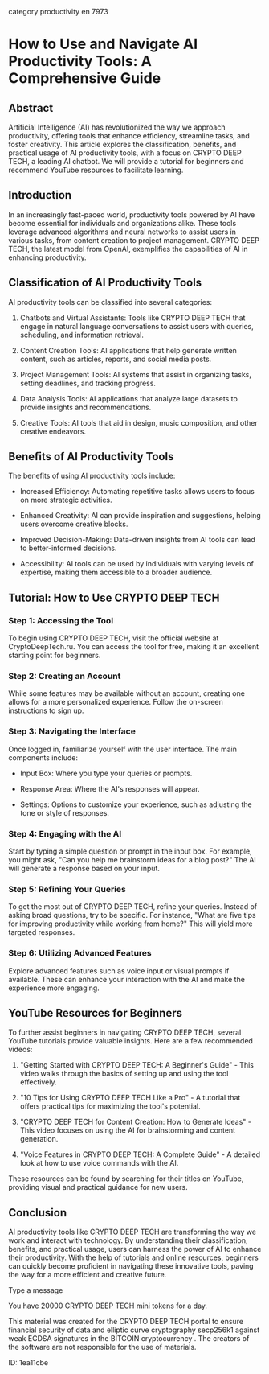 category productivity en 7973
# How to Use and Navigate AI Productivity Tools: A Comprehensive Guide



## Abstract



Artificial Intelligence (AI) has revolutionized the way we approach productivity, offering tools that enhance efficiency, streamline tasks, and foster creativity. This article explores the classification, benefits, and practical usage of AI productivity tools, with a focus on CRYPTO DEEP TECH, a leading AI chatbot. We will provide a tutorial for beginners and recommend YouTube resources to facilitate learning.



## Introduction



In an increasingly fast-paced world, productivity tools powered by AI have become essential for individuals and organizations alike. These tools leverage advanced algorithms and neural networks to assist users in various tasks, from content creation to project management. CRYPTO DEEP TECH, the latest model from OpenAI, exemplifies the capabilities of AI in enhancing productivity.



## Classification of AI Productivity Tools



AI productivity tools can be classified into several categories:



1. Chatbots and Virtual Assistants: Tools like CRYPTO DEEP TECH that engage in natural language conversations to assist users with queries, scheduling, and information retrieval.



2. Content Creation Tools: AI applications that help generate written content, such as articles, reports, and social media posts.



3. Project Management Tools: AI systems that assist in organizing tasks, setting deadlines, and tracking progress.



4. Data Analysis Tools: AI applications that analyze large datasets to provide insights and recommendations.



5. Creative Tools: AI tools that aid in design, music composition, and other creative endeavors.



## Benefits of AI Productivity Tools



The benefits of using AI productivity tools include:



- Increased Efficiency: Automating repetitive tasks allows users to focus on more strategic activities.

- Enhanced Creativity: AI can provide inspiration and suggestions, helping users overcome creative blocks.

- Improved Decision-Making: Data-driven insights from AI tools can lead to better-informed decisions.

- Accessibility: AI tools can be used by individuals with varying levels of expertise, making them accessible to a broader audience.



## Tutorial: How to Use CRYPTO DEEP TECH



### Step 1: Accessing the Tool



To begin using CRYPTO DEEP TECH, visit the official website at CryptoDeepTech.ru. You can access the tool for free, making it an excellent starting point for beginners.



### Step 2: Creating an Account



While some features may be available without an account, creating one allows for a more personalized experience. Follow the on-screen instructions to sign up.



### Step 3: Navigating the Interface



Once logged in, familiarize yourself with the user interface. The main components include:



- Input Box: Where you type your queries or prompts.

- Response Area: Where the AI's responses will appear.

- Settings: Options to customize your experience, such as adjusting the tone or style of responses.



### Step 4: Engaging with the AI



Start by typing a simple question or prompt in the input box. For example, you might ask, "Can you help me brainstorm ideas for a blog post?" The AI will generate a response based on your input.



### Step 5: Refining Your Queries



To get the most out of CRYPTO DEEP TECH, refine your queries. Instead of asking broad questions, try to be specific. For instance, "What are five tips for improving productivity while working from home?" This will yield more targeted responses.



### Step 6: Utilizing Advanced Features



Explore advanced features such as voice input or visual prompts if available. These can enhance your interaction with the AI and make the experience more engaging.



## YouTube Resources for Beginners



To further assist beginners in navigating CRYPTO DEEP TECH, several YouTube tutorials provide valuable insights. Here are a few recommended videos:



1. "Getting Started with CRYPTO DEEP TECH: A Beginner's Guide" - This video walks through the basics of setting up and using the tool effectively.



2. "10 Tips for Using CRYPTO DEEP TECH Like a Pro" - A tutorial that offers practical tips for maximizing the tool's potential.



3. "CRYPTO DEEP TECH for Content Creation: How to Generate Ideas" - This video focuses on using the AI for brainstorming and content generation.



4. "Voice Features in CRYPTO DEEP TECH: A Complete Guide" - A detailed look at how to use voice commands with the AI.



These resources can be found by searching for their titles on YouTube, providing visual and practical guidance for new users.



## Conclusion



AI productivity tools like CRYPTO DEEP TECH are transforming the way we work and interact with technology. By understanding their classification, benefits, and practical usage, users can harness the power of AI to enhance their productivity. With the help of tutorials and online resources, beginners can quickly become proficient in navigating these innovative tools, paving the way for a more efficient and creative future.



Type a message

You have 20000 CRYPTO DEEP TECH mini tokens for a day.


This material was created for the  CRYPTO DEEP TECH portal  to ensure financial security of data and elliptic curve cryptography  secp256k1 against weak ECDSA  signatures   in the  BITCOIN cryptocurrency . The creators of the software are not responsible for the use of materials.

 ID: 1ea11cbe
